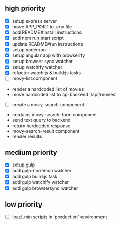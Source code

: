 ## high priority

* [x] setup express server
* [x] move APP_PORT to .env file
* [x] add README#Install instructions
* [x] add npm run start script
* [x] update README#run instructions
* [x] setup nodemon
* [x] setup angular app with browserify
* [x] setup browser sync watcher
* [x] setup watchify watcher
* [x] refactor watch:js & build:js tasks
* [ ] movy-list.component
 - render a hardcoded list of movies
 - move hardcoded list to api backend '/api/movies'
* [ ] create a movy-search.component
 - contains movy-search-form component
  - send text query to backend
  - return hardcoded response
 - movy-search-result component
  - render results

## medium priority

* [x] setup gulp
* [x] add gulp-nodemon watcher
* [x] add gulp build:js task
* [x] add gulp watchify watcher
* [x] add gulp browsersync watcher

## low priority

* [ ] load .min scripts in 'production' environment
